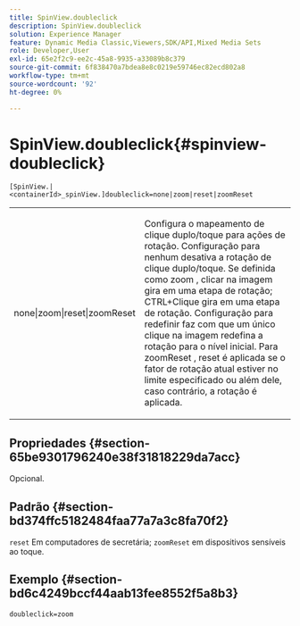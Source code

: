 ```yaml
---
title: SpinView.doubleclick
description: SpinView.doubleclick
solution: Experience Manager
feature: Dynamic Media Classic,Viewers,SDK/API,Mixed Media Sets
role: Developer,User
exl-id: 65e2f2c9-ee2c-45a8-9935-a33089b8c379
source-git-commit: 6f838470a7bdea8e8c0219e59746ec82ecd802a8
workflow-type: tm+mt
source-wordcount: '92'
ht-degree: 0%

---
```


# SpinView.doubleclick{#spinview-doubleclick}

`[SpinView.|<containerId>_spinView.]doubleclick=none|zoom|reset|zoomReset`

<table id="table_2D828A5750644B9CB95A2989C36F15F1"> 
 <tbody> 
  <tr> 
   <td colname="col1"> <p> <span class="codeph"> none|zoom|reset|zoomReset </span> </p> </td> 
   <td colname="col2"> <p> Configura o mapeamento de clique duplo/toque para ações de rotação. Configuração para <span class="codeph"> nenhum </span> desativa a rotação de clique duplo/toque. Se definida como <span class="codeph"> zoom </span>, clicar na imagem gira em uma etapa de rotação; CTRL+Clique gira em uma etapa de rotação. Configuração para <span class="codeph"> redefinir </span> faz com que um único clique na imagem redefina a rotação para o nível inicial. Para <span class="codeph"> zoomReset </span>, reset é aplicada se o fator de rotação atual estiver no limite especificado ou além dele, caso contrário, a rotação é aplicada. </p> </td> 
  </tr> 
 </tbody> 
</table>

## Propriedades {#section-65be9301796240e38f31818229da7acc}

Opcional.

## Padrão {#section-bd374ffc5182484faa77a7a3c8fa70f2}

`reset` Em computadores de secretária; `zoomReset` em dispositivos sensíveis ao toque.

## Exemplo {#section-bd6c4249bccf44aab13fee8552f5a8b3}

`doubleclick=zoom`
